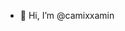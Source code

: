 - 👋 Hi, I’m @camixxamin

<!---
camixxamin/camixxamin is a ✨ special ✨ repository because its `README.md` (this file) appears on your GitHub profile.
You can click the Preview link to take a look at your changes.
--->
